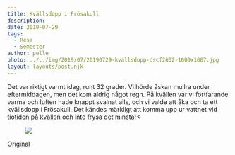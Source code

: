 ```yaml
---
title: Kvällsdopp i Frösakull
description: 
date: 2019-07-29
tags:
  - Resa
  - Semester
author: pelle
photo: ../../img/2019/07/20190729-kvallsdopp-dscf2602-1600x1067.jpg
layout: layouts/post.njk
---
```

Det var riktigt varmt idag, runt 32 grader. Vi hörde åskan mullra under eftermiddagen, men det kom aldrig något regn. På kvällen var vi fortfarande varma och luften hade knappt svalnat alls, och vi valde att åka och ta ett kvällsdopp i Frösakull. Det kändes märkligt att komma upp ur vattnet vid tiotiden på kvällen och inte frysa det minsta!<

<figure class="wp-block-image alignfull">
  <img src="../../img/2019/07/20190729-kvallsdopp-dscf2602-1600x1067.jpg" class="wp-image-439"/>
  </figure>

[Original](http://kroons.se/familj/2019/07/29/__trashed/)
